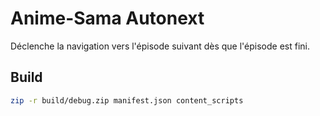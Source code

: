 # Anime-Sama Autonext

Déclenche la navigation vers l'épisode suivant dès que l'épisode est fini.

## Build

```bash
zip -r build/debug.zip manifest.json content_scripts
```
